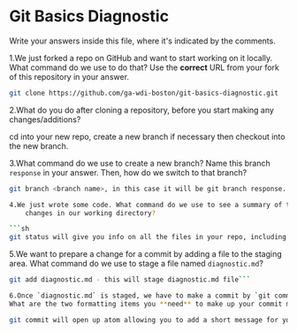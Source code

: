 # Git Basics Diagnostic

Write your answers inside this file, where it's indicated by the comments.

1.We just forked a repo on GitHub and want to start working on it locally.
What command do we use to do that? Use the **correct** URL from your fork of
this repository in your answer.

```sh
git clone https://github.com/ga-wdi-boston/git-basics-diagnostic.git
```

2.What do you do after cloning a repository, before you start making any
changes/additions?

cd into your new repo, create a new branch if necessary then checkout into the new branch.

3.What command do we use to create a new branch? Name this branch `response`
    in your answer. Then, how do we switch to that branch?

```sh
git branch <branch name>, in this case it will be git branch response. to switch over to your new branch use the checkout command (git checkout <branch>)```

4.We just wrote some code. What command do we use to see a summary of the
    changes in our working directory?

```sh
git status will give you info on all the files in your repo, including any modifications like your fresh code.
```

5.We want to prepare a change for a commit by adding a file to the staging
    area. What command do we use to stage a file named `diagnostic.md`?

```sh
git add diagnostic.md - this will stage diagnostic.md file```

6.Once `diagnostic.md` is staged, we have to make a commit by `git commit`.
What are the two formatting items you **need** to make up your commit message?

git commit will open up atom allowing you to add a short message for your commit, this consist of a subject line, similar to an email, and the body of the message.
